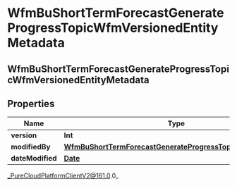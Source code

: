# WfmBuShortTermForecastGenerateProgressTopicWfmVersionedEntityMetadata

## WfmBuShortTermForecastGenerateProgressTopicWfmVersionedEntityMetadata

## Properties

|Name | Type | Description | Notes|
|------------ | ------------- | ------------- | -------------|
| **version** | **Int** |  | [optional] |
| **modifiedBy** | [**WfmBuShortTermForecastGenerateProgressTopicUserReference**](WfmBuShortTermForecastGenerateProgressTopicUserReference) |  | [optional] |
| **dateModified** | [**Date**](Date) |  | [optional] |



_PureCloudPlatformClientV2@161.0.0_
